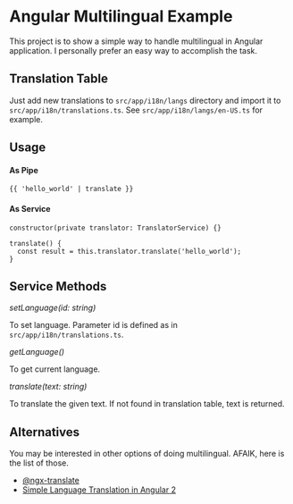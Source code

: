 # Angular Multilingual Example

This project is to show a simple way to handle multilingual in Angular application. I personally prefer an easy way to accomplish the task.

## Translation Table

Just add new translations to ```src/app/i18n/langs``` directory and import it to ```src/app/i18n/translations.ts```. See ```src/app/i18n/langs/en-US.ts``` for example.

## Usage

#### As Pipe

```
{{ 'hello_world' | translate }}
```

#### As Service

```
constructor(private translator: TranslatorService) {}

translate() {
  const result = this.translator.translate('hello_world');
}
```

## Service Methods

*setLanguage(id: string)*

To set language. Parameter id is defined as in ```src/app/i18n/translations.ts```.

*getLanguage()*

To get current language.

*translate(text: string)*

To translate the given text. If not found in translation table, text is returned.

## Alternatives

You may be interested in other options of doing multilingual. AFAIK, here is the list of those.

* [@ngx-translate](https://www.npmjs.com/package/@ngx-translate/core)
* [Simple Language Translation in Angular 2](https://scotch.io/tutorials/simple-language-translation-in-angular-2-part-1)
